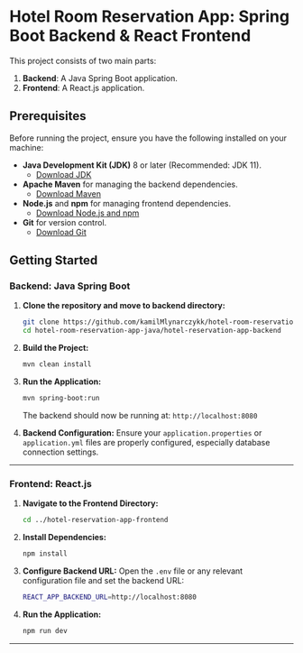 # Hotel Room Reservation App: Spring Boot Backend & React Frontend

This project consists of two main parts:
1. **Backend**: A Java Spring Boot application.
2. **Frontend**: A React.js application.

## Prerequisites

Before running the project, ensure you have the following installed on your machine:

- **Java Development Kit (JDK)** 8 or later (Recommended: JDK 11).
  - [Download JDK](https://www.oracle.com/java/technologies/javase-jdk11-downloads.html)
- **Apache Maven** for managing the backend dependencies.
  - [Download Maven](https://maven.apache.org/install.html)
- **Node.js** and **npm** for managing frontend dependencies.
  - [Download Node.js and npm](https://nodejs.org/en/download/)
- **Git** for version control.
  - [Download Git](https://git-scm.com/downloads)

## Getting Started

### Backend: Java Spring Boot

1. **Clone the repository and move to backend directory:**
    ```bash
    git clone https://github.com/kamilMlynarczykk/hotel-room-reservation-app-java.git
    cd hotel-room-reservation-app-java/hotel-reservation-app-backend
    ```

2. **Build the Project:**
    ```bash
    mvn clean install
    ```

3. **Run the Application:**
    ```bash
    mvn spring-boot:run
    ```

    The backend should now be running at: `http://localhost:8080`

4. **Backend Configuration:**
    Ensure your `application.properties` or `application.yml` files are properly configured, especially database connection settings.

---

### Frontend: React.js

1. **Navigate to the Frontend Directory:**
    ```bash
    cd ../hotel-reservation-app-frontend
    ```

2. **Install Dependencies:**
    ```bash
    npm install
    ```

3. **Configure Backend URL:**
    Open the `.env` file or any relevant configuration file and set the backend URL:
    ```bash
    REACT_APP_BACKEND_URL=http://localhost:8080
    ```

4. **Run the Application:**
    ```bash
    npm run dev

---


